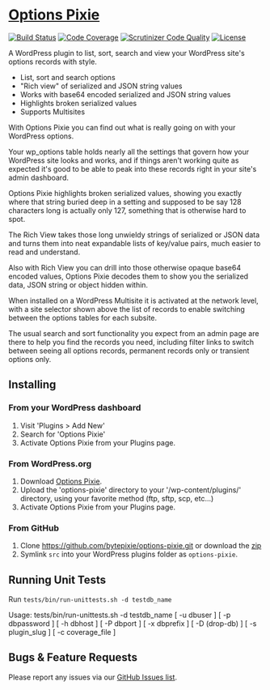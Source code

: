# [Options Pixie](https://wordpress.org/plugins/options-pixie/)
[![Build Status](https://img.shields.io/travis/bytepixie/options-pixie/develop.svg)](https://travis-ci.org/bytepixie/options-pixie) [![Code Coverage](https://img.shields.io/scrutinizer/coverage/g/bytepixie/options-pixie.svg)](https://scrutinizer-ci.com/g/bytepixie/options-pixie/) [![Scrutinizer Code Quality](https://img.shields.io/scrutinizer/g/bytepixie/options-pixie.svg)](https://scrutinizer-ci.com/g/bytepixie/options-pixie/) [![License](https://img.shields.io/badge/license-GPL--2.0%2B-green.svg)](https://github.com/bytepixie/options-pixie/blob/master/src/LICENSE.txt)

A WordPress plugin to list, sort, search and view your WordPress site's options records with style.

* List, sort and search options
* "Rich view" of serialized and JSON string values
* Works with base64 encoded serialized and JSON string values
* Highlights broken serialized values
* Supports Multisites

With Options Pixie you can find out what is really going on with your WordPress options.

Your wp_options table holds nearly all the settings that govern how your WordPress site looks and works, and if things aren't working quite as expected it's good to be able to peak into these records right in your site's admin dashboard.

Options Pixie highlights broken serialized values, showing you exactly where that string buried deep in a setting and supposed to be say 128 characters long is actually only 127, something that is otherwise hard to spot.

The Rich View takes those long unwieldy strings of serialized or JSON data and turns them into neat expandable lists of key/value pairs, much easier to read and understand.

Also with Rich View you can drill into those otherwise opaque base64 encoded values, Options Pixie decodes them to show you the serialized data, JSON string or object hidden within.

When installed on a WordPress Multisite it is activated at the network level, with a site selector shown above the list of records to enable switching between the options tables for each subsite.

The usual search and sort functionality you expect from an admin page are there to help you find the records you need, including filter links to switch between seeing all options records, permanent records only or transient options only.

## Installing
### From your WordPress dashboard
1. Visit 'Plugins > Add New'
1. Search for 'Options Pixie'
1. Activate Options Pixie from your Plugins page.

### From WordPress.org
1. Download [Options Pixie](https://wordpress.org/plugins/options-pixie/).
1. Upload the 'options-pixie' directory to your '/wp-content/plugins/' directory, using your favorite method (ftp, sftp, scp, etc...)
1. Activate Options Pixie from your Plugins page.

### From GitHub
1. Clone https://github.com/bytepixie/options-pixie.git or download the [zip](https://github.com/bytepixie/options-pixie/archive/master.zip)
2. Symlink `src` into your WordPress plugins folder as `options-pixie`.

## Running Unit Tests
Run `tests/bin/run-unittests.sh -d testdb_name`

Usage: tests/bin/run-unittests.sh -d testdb_name [ -u dbuser ] [ -p dbpassword ] [ -h dbhost ] [ -P dbport ] [ -x dbprefix ] [ -D (drop-db) ] [ -s plugin_slug ] [ -c coverage_file ]

## Bugs & Feature Requests
Please report any issues via our [GitHub Issues list](https://github.com/bytepixie/options-pixie/issues).